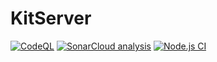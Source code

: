 # KitServer

[![CodeQL](https://github.com/gh-matv/KitServer/actions/workflows/codeql.yml/badge.svg)](https://github.com/gh-matv/KitServer/actions/workflows/codeql.yml)
[![SonarCloud analysis](https://github.com/gh-matv/KitServer/actions/workflows/sonarcloud.yml/badge.svg)](https://github.com/gh-matv/KitServer/actions/workflows/sonarcloud.yml)
[![Node.js CI](https://github.com/gh-matv/KitServer/actions/workflows/node.js.yml/badge.svg)](https://github.com/gh-matv/KitServer/actions/workflows/node.js.yml)
